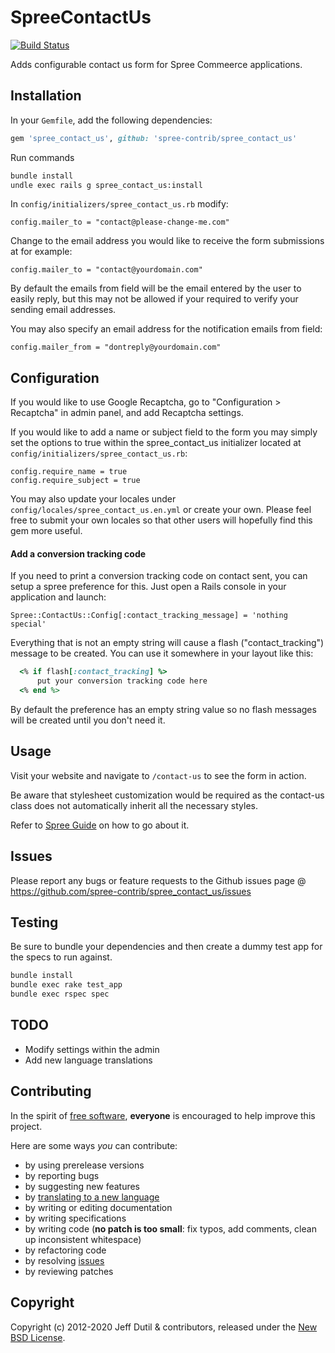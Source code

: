 # SpreeContactUs 
[![Build Status](https://secure.travis-ci.org/spree-contrib/spree_contact_us.svg)](http://travis-ci.org/spree-contrib/spree_contact_us)

Adds configurable contact us form for Spree Commeerce applications.

[travis]: http://travis-ci.org/spree-contrib/spree_contact_us

## Installation

In your `Gemfile`, add the following dependencies:

  ```ruby
  gem 'spree_contact_us', github: 'spree-contrib/spree_contact_us'
  ```

Run commands

  ```bash
  bundle install
  undle exec rails g spree_contact_us:install
  ```

In `config/initializers/spree_contact_us.rb` modify:

    config.mailer_to = "contact@please-change-me.com"

Change to the email address you would like to receive the form submissions at for example:

    config.mailer_to = "contact@yourdomain.com"

By default the emails from field will be the email entered by the user to easily reply, but this may not be allowed if your required to verify your sending email addresses.

You may also specify an email address for the notification emails from field:

    config.mailer_from = "dontreply@yourdomain.com"

## Configuration

If you would like to use Google Recaptcha, go to "Configuration > Recaptcha" in admin panel, and add Recaptcha settings.

If you would like to add a name or subject field to the form you may simply set the options to true within the spree_contact_us initializer located at `config/initializers/spree_contact_us.rb`:

    config.require_name = true
    config.require_subject = true

You may also update your locales under `config/locales/spree_contact_us.en.yml` or create your own.  Please feel free to submit your own locales so that other users will hopefully find this gem more useful.

#### Add a conversion tracking code

If you need to print a conversion tracking code on contact sent, you can setup a spree preference for this. Just open a Rails console in your application and launch:

    Spree::ContactUs::Config[:contact_tracking_message] = 'nothing special'

Everything that is not an empty string will cause a flash ("contact_tracking") message to be created. You can use it somewhere in your layout like this:

  ```ruby
    <% if flash[:contact_tracking] %>
        put your conversion tracking code here
    <% end %>
  ```

By default the preference has an empty string value so no flash messages will be created until you don't need it.

## Usage

Visit your website and navigate to `/contact-us` to see the form in action.

Be aware that stylesheet customization would be required as the contact-us class does not automatically inherit all the necessary styles.

Refer to [Spree Guide](https://guides.spreecommerce.org/developer/customization/asset.html) on how to go about it.

## Issues

Please report any bugs or feature requests to the Github issues page @ https://github.com/spree-contrib/spree_contact_us/issues

## Testing

Be sure to bundle your dependencies and then create a dummy test app for the specs to run against.

  ```bash
  bundle install
  bundle exec rake test_app
  bundle exec rspec spec
  ```

## TODO

* Modify settings within the admin
* Add new language translations

## Contributing

In the spirit of [free software](http://www.fsf.org/licensing/essays/free-sw.html), **everyone** is encouraged to help improve this project.

Here are some ways *you* can contribute:

* by using prerelease versions
* by reporting bugs
* by suggesting new features
* by [translating to a new language](https://github.com/spree-contrib/spree_contact_us/tree/master/config/locales)
* by writing or editing documentation
* by writing specifications
* by writing code (**no patch is too small**: fix typos, add comments, clean up inconsistent whitespace)
* by refactoring code
* by resolving [issues](https://github.com/spree-contrib/spree_contact_us/issues)
* by reviewing patches

## Copyright

Copyright (c) 2012-2020 Jeff Dutil & contributors, released under the [New BSD License](https://github.com/spree-contrib/spree_contact_us/tree/master/LICENSE).
